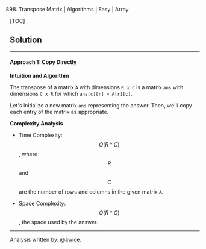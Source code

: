 898. Transpose Matrix | Algorithms | Easy | Array

[TOC]

## Solution
---
#### Approach 1: Copy Directly

**Intuition and Algorithm**

The transpose of a matrix `A` with dimensions `R x C` is a matrix `ans` with dimensions `C x R` for which `ans[c][r] = A[r][c]`.

Let's initialize a new matrix `ans` representing the answer.  Then, we'll copy each entry of the matrix as appropriate.



**Complexity Analysis**

* Time Complexity:  $$O(R * C)$$, where $$R$$ and $$C$$ are the number of rows and columns in the given matrix `A`.

* Space Complexity:  $$O(R * C)$$, the space used by the answer.




---


Analysis written by: [@awice](https://leetcode.com/awice).
